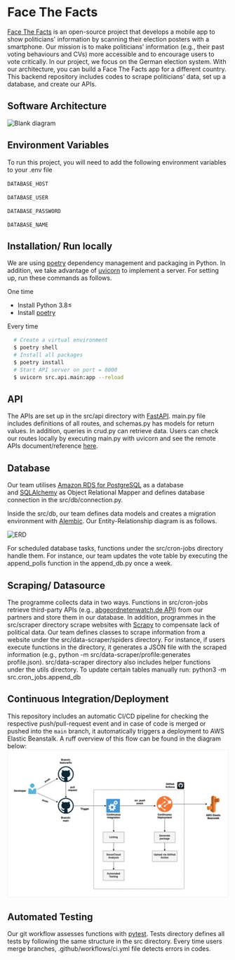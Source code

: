 # Face The Facts

[Face The Facts](https://facethefacts.app/) is an open-source project that develops a mobile app to show politicians' information by scanning their election posters with a smartphone. Our mission is to make politicians' information (e.g., their past voting behaviours and CVs) more accessible and to encourage users to vote critically.
In our project, we focus on the German election system. With our architecture, you can build a Face The Facts app for a different country.
This backend repository includes codes to scrape politicians' data, set up a database, and create our APIs.

## Software Architecture

![Blank diagram](https://user-images.githubusercontent.com/78789212/142177561-07be9699-dc3b-4793-b9da-faab9a160cae.png)

## Environment Variables

To run this project, you will need to add the following environment variables to your .env file

`DATABASE_HOST`

`DATABASE_USER`

`DATABASE_PASSWORD`

`DATABASE_NAME`

## Installation/ Run locally

We are using [poetry](https://python-poetry.org/) dependency management and packaging in Python. In addition, we take advantage of [uvicorn](https://www.uvicorn.org/) to implement a server. For setting up, run these commands as follows.

One time

- Install Python 3.8≤
- Install [poetry](https://python-poetry.org/docs/#installation)

Every time

```bash
  # Create a virtual environment
  $ poetry shell
  # Install all packages
  $ poetry install
  # Start API server on port = 8000
  $ uvicorn src.api.main:app --reload
```

## API

The APIs are set up in the src/api directory with [FastAPI](https://fastapi.tiangolo.com/). main.py file includes definitions of all routes, and schemas.py has models for return values. In addition, queries in crud.py can retrieve data.
Users can check our routes locally by executing main.py with uvicorn and see the remote APIs document/reference [here](https://api.facethefacts-api.de/docs).

## Database

Our team utilises [Amazon RDS for PostgreSQL](https://aws.amazon.com/rds/postgresql/) as a database and [SQLAlchemy](https://www.sqlalchemy.org/) as Object Relational Mapper and defines database connection in the src/db/connection.py.

Inside the src/db, our team defines data models and creates a migration environment with [Alembic](https://alembic.sqlalchemy.org/en/latest/). Our Entity-Relationship diagram is as follows.

![ERD](https://user-images.githubusercontent.com/78789212/142179004-5562e1b6-b7cb-4d71-86eb-ec8b4b22761b.png)

For scheduled database tasks, functions under the src/cron-jobs directory handle them. For instance, our team updates the vote table by executing the append_polls function in the append_db.py once a week.

## Scraping/ Datasource

The programme collects data in two ways. Functions in src/cron-jobs retrieve third-party APIs (e.g., [abgeordnetenwatch.de API](https://www.abgeordnetenwatch.de/api)) from our partners and store them in our database. In addition, programmes in the src/scraper directory scrape websites with [Scrapy](https://scrapy.org/) to compensate lack of political data.
Our team defines classes to scrape information from a website under the src/data-scraper/spiders directory. For instance, if users execute functions in the directory, it generates a JSON file with the scraped information (e.g., python -m src/data-scraper/profile:generates profile.json). src/data-scraper directory also includes helper functions under the utils directory.
To update certain tables manually run:
python3 -m src.cron_jobs.append_db

## Continuous Integration/Deployment

This repository includes an automatic CI/CD pipeline for checking the respective push/pull-request event and in case of code is merged or pushed into the `main` branch, it automatically triggers a deployment to AWS Elastic Beanstalk. A ruff overview of this flow can be found in the diagram below:
![CI/CD Flow](img/ci_cd-flow-backend.png)

## Automated Testing

Our git workflow assesses functions with [pytest](https://docs.pytest.org/en/6.2.x/). Tests directory defines all tests by following the same structure in the src directory. Every time users merge branches, .github/workflows/ci.yml file detects errors in codes.
